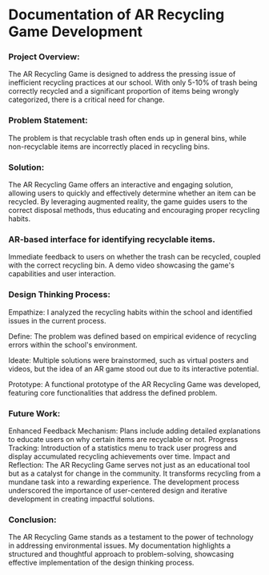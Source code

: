 # Documentation of AR Recycling Game Development

### Project Overview:
The AR Recycling Game is designed to address the pressing issue of inefficient recycling practices at our school. With only 5-10% of trash being correctly recycled and a significant proportion of items being wrongly categorized, there is a critical need for change.

### Problem Statement:
The problem is that recyclable trash often ends up in general bins, while non-recyclable items are incorrectly placed in recycling bins.

### Solution:
The AR Recycling Game offers an interactive and engaging solution, allowing users to quickly and effectively determine whether an item can be recycled. By leveraging augmented reality, the game guides users to the correct disposal methods, thus educating and encouraging proper recycling habits.

### AR-based interface for identifying recyclable items.
Immediate feedback to users on whether the trash can be recycled, coupled with the correct recycling bin.
A demo video showcasing the game's capabilities and user interaction.

### Design Thinking Process:

Empathize: I analyzed the recycling habits within the school and identified issues in the current process.

Define: The problem was defined based on empirical evidence of recycling errors within the school's environment.

Ideate: Multiple solutions were brainstormed, such as virtual posters and videos, but the idea of an AR game stood out due to its interactive potential.

Prototype: A functional prototype of the AR Recycling Game was developed, featuring core functionalities that address the defined problem.

### Future Work:
Enhanced Feedback Mechanism: Plans include adding detailed explanations to educate users on why certain items are recyclable or not.
Progress Tracking: Introduction of a statistics menu to track user progress and display accumulated recycling achievements over time.
Impact and Reflection:
The AR Recycling Game serves not just as an educational tool but as a catalyst for change in the community. It transforms recycling from a mundane task into a rewarding experience. The development process underscored the importance of user-centered design and iterative development in creating impactful solutions.

### Conclusion:
The AR Recycling Game stands as a testament to the power of technology in addressing environmental issues. My documentation highlights a structured and thoughtful approach to problem-solving, showcasing effective implementation of the design thinking process.

